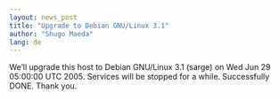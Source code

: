 ```yaml
---
layout: news_post
title: "Upgrade to Debian GNU/Linux 3.1"
author: "Shugo Maeda"
lang: de
---
```


We’ll upgrade this host to Debian GNU/Linux 3.1 (sarge) on Wed Jun 29
05:00:00 UTC 2005. Services will be stopped for a while. Successfully
DONE. Thank you.

